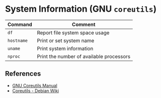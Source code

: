 # System Information (GNU `coreutils`)

| Command | Comment |
| --- | --- |
| `df` | Report file system space usage |
| `hostname` | Print or set system name |
| `uname` | Print system information |
| `nproc` | Print the number of available processors |

## References

- [GNU Coreutils Manual](https://www.gnu.org/software/coreutils/manual/html_node/index.html)
- [Coreutils - Debian Wiki](https://wiki.debian.org/coreutils)
